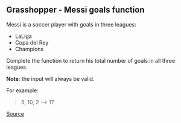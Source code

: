 ## Grasshopper - Messi goals function

Messi is a soccer player with goals in three leagues:

- LaLiga
- Copa del Rey
- Champions

Complete the function to return his total number of goals in all three leagues.

**Note**: the input will always be valid.

For example:

>
> 5, 10, 2  -->  17

[Source](https://www.codewars.com/kata/55f73be6e12baaa5900000d4/train/python)

